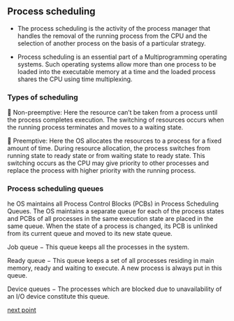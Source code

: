 ## Process scheduling
- The process scheduling is the activity of the process manager that handles the removal of the running process from the CPU and the selection of another process on the basis of a particular strategy.

- Process scheduling is an essential part of a Multiprogramming operating systems. Such operating systems allow more than one process to be loaded into the executable memory at a time and the loaded process shares the CPU using time multiplexing.


### Types of scheduling
 
 🛑 Non-preemptive: Here the resource can’t be taken from a process until the process completes execution. The switching of resources occurs when the running process terminates and moves to a waiting state.
 
 🛑 Preemptive: Here the OS allocates the resources to a process for a fixed amount of time. During resource allocation, the process switches from running state to ready state or from waiting state to ready state. This switching occurs as the CPU may give priority to other processes and replace the process with higher priority with the running process.


### Process scheduling queues

he OS maintains all Process Control Blocks (PCBs) in Process Scheduling Queues. The OS maintains a separate queue for each of the process states and PCBs of all processes in the same execution state are placed in the same queue. When the state of a process is changed, its PCB is unlinked from its current queue and moved to its new state queue.



Job queue 
  − This queue keeps all the processes in the system.

Ready queue 
  − This queue keeps a set of all processes residing in main memory, ready and waiting to execute. A new process is always put in this queue.

Device queues
  − The processes which are blocked due to unavailability of an I/O device constitute this queue.



[next point](https://github.com/prashantjagtap2909/OS/blob/main/Topics/Operating%20System/09%20-%20Scheduling.md)

